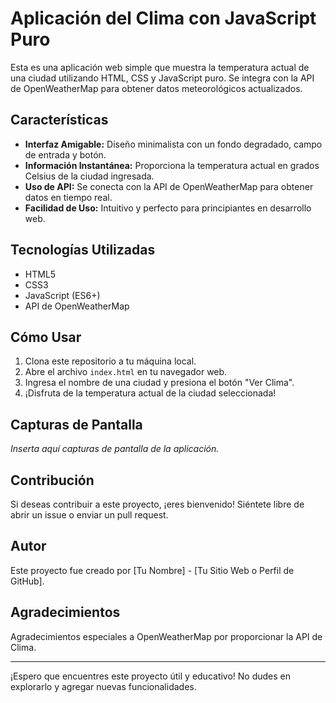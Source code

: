 # Aplicación del Clima con JavaScript Puro

Esta es una aplicación web simple que muestra la temperatura actual de una ciudad utilizando HTML, CSS y JavaScript puro. Se integra con la API de OpenWeatherMap para obtener datos meteorológicos actualizados.

## Características

- **Interfaz Amigable:** Diseño minimalista con un fondo degradado, campo de entrada y botón.
- **Información Instantánea:** Proporciona la temperatura actual en grados Celsius de la ciudad ingresada.
- **Uso de API:** Se conecta con la API de OpenWeatherMap para obtener datos en tiempo real.
- **Facilidad de Uso:** Intuitivo y perfecto para principiantes en desarrollo web.

## Tecnologías Utilizadas

- HTML5
- CSS3
- JavaScript (ES6+)
- API de OpenWeatherMap

## Cómo Usar

1. Clona este repositorio a tu máquina local.
2. Abre el archivo `index.html` en tu navegador web.
3. Ingresa el nombre de una ciudad y presiona el botón "Ver Clima".
4. ¡Disfruta de la temperatura actual de la ciudad seleccionada!

## Capturas de Pantalla

_Inserta aquí capturas de pantalla de la aplicación._

## Contribución

Si deseas contribuir a este proyecto, ¡eres bienvenido! Siéntete libre de abrir un issue o enviar un pull request.

## Autor

Este proyecto fue creado por [Tu Nombre] - [Tu Sitio Web o Perfil de GitHub].

## Agradecimientos

Agradecimientos especiales a OpenWeatherMap por proporcionar la API de Clima.

---

¡Espero que encuentres este proyecto útil y educativo! No dudes en explorarlo y agregar nuevas funcionalidades.
